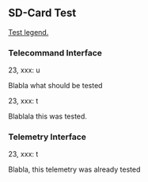 ## SD-Card Test

[Test legend.](https://git.ksat-stuttgart.de/source/sourceobsw/-/blob/mueller/master/doc/README-test.md#top)

### Telecommand Interface

23, xxx: u

Blabla what should be tested

23, xxx: t

Blablala this was tested.


### Telemetry Interface

23, xxx: t

Blabla, this telemetry was already tested